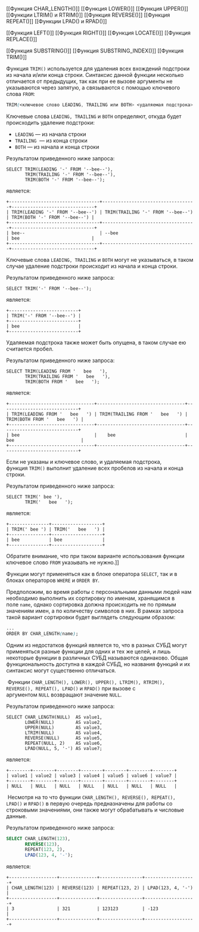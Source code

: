 [[Функция CHAR_LENGTH()]]
[[Функция LOWER()]]
[[Функция UPPER()]]
[[Функции LTRIM() и RTRIM()]]
[[Функция REVERSE()]]
[[Функция REPEAT()]]
[[Функции LPAD() и RPAD()]]

[[Функция LEFT()]]
[[Функция RIGHT()]]
[[Функция LOCATE()]]
[[Функция REPLACE()]]

[[Функция SUBSTRING()]]
[[Функция SUBSTRING_INDEX()]]
[[Функция TRIM()]]

Функция `TRIM()` используется для удаления всех вхождений подстроки из начала и/или конца строки. Синтаксис данной функции несколько отличается от предыдущих, так как при ее вызове аргументы не указываются через запятую, а связываются с помощью ключевого слова `FROM`:

```css
TRIM(<ключевое слово LEADING, TRAILING или BOTH> <удаляемая подстрока> FROM <исходная строка>)
```

Ключевые слова `LEADING, TRAILING` и `BOTH` определяют, откуда будет происходить удаление подстроки:

- `LEADING` — из начала строки
- `TRAILING`  — из конца строки
- `BOTH` — из начала и конца строки

Результатом приведенного ниже запроса:

```
SELECT TRIM(LEADING '-' FROM '--bee--'),
       TRIM(TRAILING '-' FROM '--bee--'),
       TRIM(BOTH '-' FROM '--bee--');
```

является:

```no-highlight
+----------------------------------+-----------------------------------+-------------------------------+
| TRIM(LEADING '-' FROM '--bee--') | TRIM(TRAILING '-' FROM '--bee--') | TRIM(BOTH '-' FROM '--bee--') |
+----------------------------------+-----------------------------------+-------------------------------+
| bee--                            | --bee                             | bee                           |
+----------------------------------+-----------------------------------+-------------------------------+
```

Ключевые слова `LEADING, TRAILING` и `BOTH` могут не указываться, в таком случае удаление подстроки происходит из начала и конца строки.

Результатом приведенного ниже запроса:

```
SELECT TRIM('-' FROM '--bee--');
```

является:

```no-highlight
+--------------------------+
| TRIM('-' FROM '--bee--') |
+--------------------------+
| bee                      |
+--------------------------+
```

Удаляемая подстрока также может быть опущена, в таком случае ею считается пробел.

Результатом приведенного ниже запроса:

```
SELECT TRIM(LEADING FROM '   bee   '),
       TRIM(TRAILING FROM '   bee   '),
       TRIM(BOTH FROM '   bee   ');
```

является:

```no-highlight
+--------------------------------+---------------------------------+-----------------------------+
| TRIM(LEADING FROM '   bee   ') | TRIM(TRAILING FROM '   bee   ') | TRIM(BOTH FROM '   bee   ') |
+--------------------------------+---------------------------------+-----------------------------+
| bee                            |    bee                          | bee                         |
+--------------------------------+---------------------------------+-----------------------------+
```

Если не указаны и ключевое слово, и удаляемая подстрока, функция `TRIM()` выполнит удаление всех пробелов из начала и конца строки.

Результатом приведенного ниже запроса:

```
SELECT TRIM(' bee '),
       TRIM('   bee   ');
```

является:

```no-highlight
+---------------+-------------------+
| TRIM(' bee ') | TRIM('   bee   ') |
+---------------+-------------------+
| bee           | bee               |
+---------------+-------------------+
```

Обратите внимание, что при таком варианте использования функции ключевое слово `FROM` указывать не нужно.]]

Функции могут применяться как в блоке оператора `SELECT`, так и в блоках операторов `WHERE` и `ORDER BY`.

Предположим, во время работы с персональными данными людей нам необходимо выполнить их сортировку по именам, хранящимся в поле `name`, однако сортировка должна происходить не по прямым значениям имен, а по количеству символов в них. В рамках запроса такой вариант сортировки будет выглядеть следующим образом:

```css
...
ORDER BY CHAR_LENGTH(name);
```

Одним из недостатков функций является то, что в разных СУБД могут применяться разные функции для одних и тех же целей, и лишь некоторые функции в различных СУБД называются одинаково. Общая функциональность доступна в каждой СУБД, но названия функций и их синтаксис могут существенно отличаться.

 Функции `CHAR_LENGTH(), LOWER(), UPPER(), LTRIM(), RTRIM(), REVERSE(), REPEAT(), LPAD()` и `RPAD()` при вызове с аргументом `NULL` возвращают значение `NULL`.

Результатом приведенного ниже запроса:

```
SELECT CHAR_LENGTH(NULL)  AS value1,
       LOWER(NULL)        AS value2,
       UPPER(NULL)        AS value3,
       LTRIM(NULL)        AS value4,
       REVERSE(NULL)      AS value5,
       REPEAT(NULL, 2)    AS value6,
       LPAD(NULL, 5, '-') AS value7;
```

является:

```no-highlight
+--------+--------+--------+--------+--------+--------+--------+
| value1 | value2 | value3 | value4 | value5 | value6 | value7 |
+--------+--------+--------+--------+--------+--------+--------+
| NULL   | NULL   | NULL   | NULL   | NULL   | NULL   | NULL   |
```

 Несмотря на то что функции `CHAR_LENGTH(), REVERSE(), REPEAT(), LPAD()` и `RPAD()` в первую очередь предназначены для работы со строковыми значениями, они также могут обрабатывать и числовые данные.

Результатом приведенного ниже запроса:

```sql
SELECT CHAR_LENGTH(123),
       REVERSE(123),
       REPEAT(123, 2),
       LPAD(123, 4, '-');
```

является:

```no-highlight
+------------------+--------------+----------------+-------------------+
| CHAR_LENGTH(123) | REVERSE(123) | REPEAT(123, 2) | LPAD(123, 4, '-') |
+------------------+--------------+----------------+-------------------+
| 3                | 321          | 123123         | -123              |
+------------------+--------------+----------------+-------------------+
```